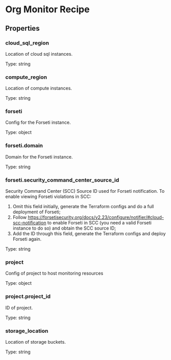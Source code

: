 # Org Monitor Recipe

## Properties

### cloud_sql_region

Location of cloud sql instances.

Type: string


### compute_region

Location of compute instances.

Type: string


### forseti

Config for the Forseti instance.

Type: object


### forseti.domain

Domain for the Forseti instance.

Type: string


### forseti.security_command_center_source_id

Security Command Center (SCC) Source ID used for Forseti notification.
To enable viewing Forseti violations in SCC:
1) Omit this field initially, generate the Terraform configs and do a
full deployment of Forseti;
2) Follow https://forsetisecurity.org/docs/v2.23/configure/notifier/#cloud-scc-notification
to enable Forseti in SCC (you need a valid Forseti instance to do so)
and obtain the SCC source ID;
3) Add the ID through this field, generate the Terraform configs and
deploy Forseti again.


Type: string


### project

Config of project to host monitoring resources

Type: object


### project.project_id

ID of project.

Type: string


### storage_location

Location of storage buckets.

Type: string



